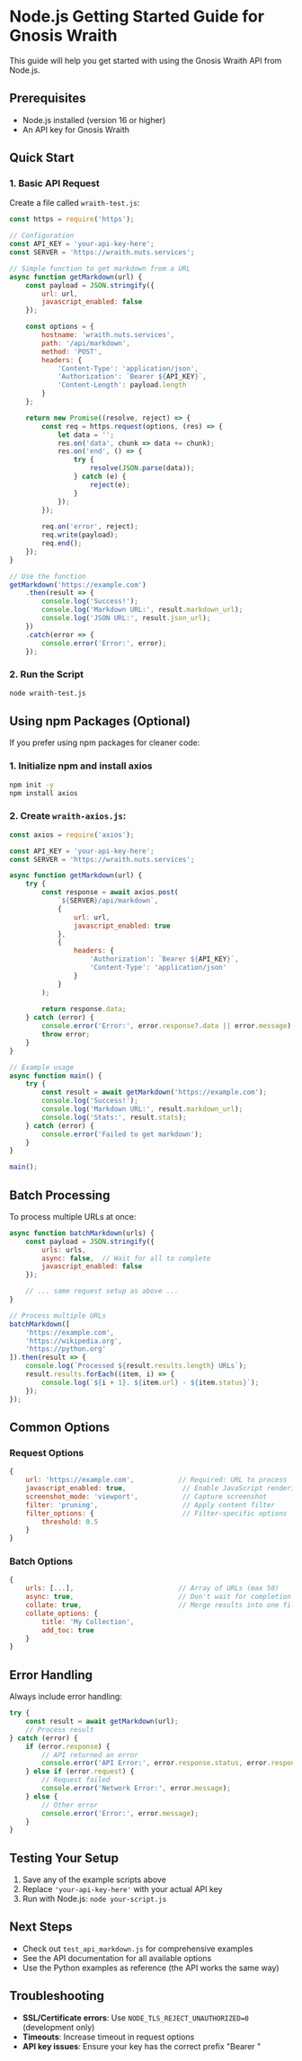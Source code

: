 # Node.js Getting Started Guide for Gnosis Wraith

This guide will help you get started with using the Gnosis Wraith API from Node.js.

## Prerequisites

- Node.js installed (version 16 or higher)
- An API key for Gnosis Wraith

## Quick Start

### 1. Basic API Request

Create a file called `wraith-test.js`:

```javascript
const https = require('https');

// Configuration
const API_KEY = 'your-api-key-here';
const SERVER = 'https://wraith.nuts.services';

// Simple function to get markdown from a URL
async function getMarkdown(url) {
    const payload = JSON.stringify({
        url: url,
        javascript_enabled: false
    });

    const options = {
        hostname: 'wraith.nuts.services',
        path: '/api/markdown',
        method: 'POST',
        headers: {
            'Content-Type': 'application/json',
            'Authorization': `Bearer ${API_KEY}`,
            'Content-Length': payload.length
        }
    };

    return new Promise((resolve, reject) => {
        const req = https.request(options, (res) => {
            let data = '';
            res.on('data', chunk => data += chunk);
            res.on('end', () => {
                try {
                    resolve(JSON.parse(data));
                } catch (e) {
                    reject(e);
                }
            });
        });
        
        req.on('error', reject);
        req.write(payload);
        req.end();
    });
}

// Use the function
getMarkdown('https://example.com')
    .then(result => {
        console.log('Success!');
        console.log('Markdown URL:', result.markdown_url);
        console.log('JSON URL:', result.json_url);
    })
    .catch(error => {
        console.error('Error:', error);
    });
```

### 2. Run the Script

```bash
node wraith-test.js
```

## Using npm Packages (Optional)

If you prefer using npm packages for cleaner code:

### 1. Initialize npm and install axios

```bash
npm init -y
npm install axios
```

### 2. Create `wraith-axios.js`:

```javascript
const axios = require('axios');

const API_KEY = 'your-api-key-here';
const SERVER = 'https://wraith.nuts.services';

async function getMarkdown(url) {
    try {
        const response = await axios.post(
            `${SERVER}/api/markdown`,
            {
                url: url,
                javascript_enabled: true
            },
            {
                headers: {
                    'Authorization': `Bearer ${API_KEY}`,
                    'Content-Type': 'application/json'
                }
            }
        );
        
        return response.data;
    } catch (error) {
        console.error('Error:', error.response?.data || error.message);
        throw error;
    }
}

// Example usage
async function main() {
    try {
        const result = await getMarkdown('https://example.com');
        console.log('Success!');
        console.log('Markdown URL:', result.markdown_url);
        console.log('Stats:', result.stats);
    } catch (error) {
        console.error('Failed to get markdown');
    }
}

main();
```

## Batch Processing

To process multiple URLs at once:

```javascript
async function batchMarkdown(urls) {
    const payload = JSON.stringify({
        urls: urls,
        async: false,  // Wait for all to complete
        javascript_enabled: false
    });

    // ... same request setup as above ...
}

// Process multiple URLs
batchMarkdown([
    'https://example.com',
    'https://wikipedia.org',
    'https://python.org'
]).then(result => {
    console.log(`Processed ${result.results.length} URLs`);
    result.results.forEach((item, i) => {
        console.log(`${i + 1}. ${item.url} - ${item.status}`);
    });
});
```

## Common Options

### Request Options

```javascript
{
    url: 'https://example.com',           // Required: URL to process
    javascript_enabled: true,              // Enable JavaScript rendering
    screenshot_mode: 'viewport',           // Capture screenshot
    filter: 'pruning',                     // Apply content filter
    filter_options: {                      // Filter-specific options
        threshold: 0.5
    }
}
```

### Batch Options

```javascript
{
    urls: [...],                          // Array of URLs (max 50)
    async: true,                          // Don't wait for completion
    collate: true,                        // Merge results into one file
    collate_options: {
        title: 'My Collection',
        add_toc: true
    }
}
```

## Error Handling

Always include error handling:

```javascript
try {
    const result = await getMarkdown(url);
    // Process result
} catch (error) {
    if (error.response) {
        // API returned an error
        console.error('API Error:', error.response.status, error.response.data);
    } else if (error.request) {
        // Request failed
        console.error('Network Error:', error.message);
    } else {
        // Other error
        console.error('Error:', error.message);
    }
}
```

## Testing Your Setup

1. Save any of the example scripts above
2. Replace `'your-api-key-here'` with your actual API key
3. Run with Node.js: `node your-script.js`

## Next Steps

- Check out `test_api_markdown.js` for comprehensive examples
- See the API documentation for all available options
- Use the Python examples as reference (the API works the same way)

## Troubleshooting

- **SSL/Certificate errors**: Use `NODE_TLS_REJECT_UNAUTHORIZED=0` (development only)
- **Timeouts**: Increase timeout in request options
- **API key issues**: Ensure your key has the correct prefix "Bearer "
